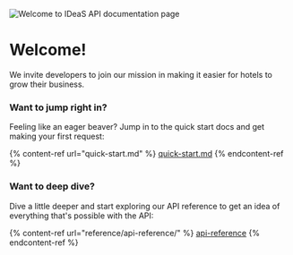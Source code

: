 ![Welcome to IDeaS API documentation page](https://vectorlogoseek.com/wp-content/uploads/2019/03/ideas-a-sas-company-vector-logo.png)

# Welcome!

We invite developers to join our mission in making it easier for hotels to grow their business.

### Want to jump right in?

Feeling like an eager beaver? Jump in to the quick start docs and get making your first request:

{% content-ref url="quick-start.md" %}
[quick-start.md](quick-start.md)
{% endcontent-ref %}

### Want to deep dive?

Dive a little deeper and start exploring our API reference to get an idea of everything that's possible with the API:

{% content-ref url="reference/api-reference/" %}
[api-reference](reference/api-reference/)
{% endcontent-ref %}
